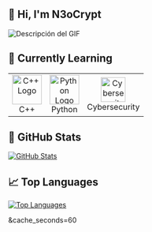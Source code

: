 ## 👋 Hi, I'm N3oCrypt
![Descripción del GIF](https://i.pinimg.com/originals/b1/81/0d/b1810d0bf4fbd370349d671a3f9389af.gif)

## 🚀 Currently Learning

<table>
  <tr>
    <td align="center">
      <img src="https://upload.wikimedia.org/wikipedia/commons/1/18/ISO_C%2B%2B_Logo.svg" width="60" alt="C++ Logo"/>
      <br/>C++
    </td>
    <td align="center">
      <img src="https://cdn.jsdelivr.net/gh/devicons/devicon/icons/python/python-original.svg" width="60" alt="Python Logo"/>
      <br/>Python
    </td>
    <td align="center">
      <img src="https://img.icons8.com/ios-filled/50/000000/hacker.png" width="50" alt="Cybersecurity"/>
      <br/>Cybersecurity
    </td>
  </tr>
</table>


## 🧮 GitHub Stats

[![GitHub Stats](https://github-readme-stats.vercel.app/api?username=N3oCrypt&show_icons=true&theme=dark&v=1)](https://github.com/N3oCrypt)

## 📈 Top Languages

[![Top Languages](https://github-readme-stats.vercel.app/api/top-langs/?username=N3oCrypt&layout=compact&theme=dark&v=1)](https://github.com/N3oCrypt)

&cache_seconds=60


